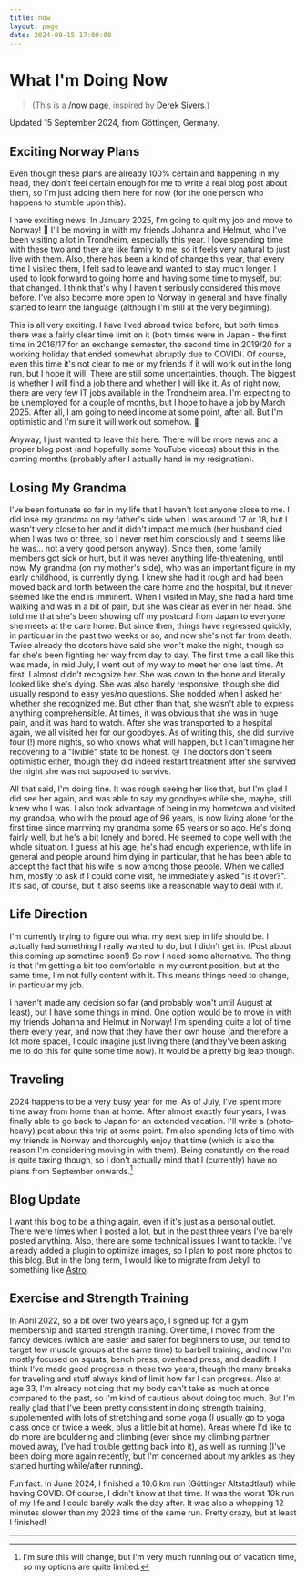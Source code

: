 ```yaml
---
title: now
layout: page
date: 2024-09-15 17:00:00
---
```

# What I'm Doing Now

> (This is a [/now page](https://nownownow.com/about), inspired by [Derek Sivers](https://sive.rs/now2).)

Updated 15 September 2024, from Göttingen, Germany.

## Exciting Norway Plans

Even though these plans are already 100% certain and happening in my head, they don't feel certain enough for me to write a real blog post about them, so I'm just adding them here for now (for the one person who happens to stumble upon this).

I have exciting news: In January 2025, I'm going to quit my job and move to Norway! 🥳 I'll be moving in with my friends Johanna and Helmut, who I've been visiting a lot in Trondheim, especially this year. I love spending time with these two and they are like family to me, so it feels very natural to just live with them. Also, there has been a kind of change this year, that every time I visited them, I felt sad to leave and wanted to stay much longer. I used to look forward to going home and having some time to myself, but that changed. I think that's why I haven't seriously considered this move before. I've also become more open to Norway in general and have finally started to learn the language (although I'm still at the very beginning).

This is all very exciting. I have lived abroad twice before, but both times there was a fairly clear time limit on it (both times were in Japan - the first time in 2016/17 for an exchange semester, the second time in 2019/20 for a working holiday that ended somewhat abruptly due to COVID). Of course, even this time it's not clear to me or my friends if it will work out in the long run, but I hope it will. There are still some uncertainties, though. The biggest is whether I will find a job there and whether I will like it. As of right now, there are very few IT jobs available in the Trondheim area. I'm expecting to be unemployed for a couple of months, but I hope to have a job by March 2025. After all, I am going to need income at some point, after all. But I'm optimistic and I'm sure it will work out somehow. 🙂

Anyway, I just wanted to leave this here. There will be more news and a proper blog post (and hopefully some YouTube videos) about this in the coming months (probably after I actually hand in my resignation).

## Losing My Grandma

I've been fortunate so far in my life that I haven't lost anyone close to me. I did lose my grandma on my father's side when I was around 17 or 18, but I wasn't very close to her and it didn't impact me much (her husband died when I was two or three, so I never met him consciously and it seems like he was... not a very good person anyway). Since then, some family members got sick or hurt, but it was never anything life-threatening, until now. My grandma (on my mother's side), who was an important figure in my early childhood, is currently dying. I knew she had it rough and had been moved back and forth between the care home and the hospital, but it never seemed like the end is imminent. When I visited in May, she had a hard time walking and was in a bit of pain, but she was clear as ever in her head. She told me that she's been showing off my postcard from Japan to everyone she meets at the care home. But since then, things have regressed quickly, in particular in the past two weeks or so, and now she's not far from death. Twice already the doctors have said she won't make the night, though so far she's been fighting her way from day to day. The first time a call like this was made, in mid July, I went out of my way to meet her one last time. At first, I almost didn't recognize her. She was down to the bone and literally looked like she's dying. She was also barely responsive, though she did usually respond to easy yes/no questions. She nodded when I asked her whether she recognized me. But other than that, she wasn't able to express anything comprehensible. At times, it was obvious that she was in huge pain, and it was hard to watch. After she was transported to a hospital again, we all visited her for our goodbyes. As of writing this, she did survive four (!) more nights, so who knows what will happen, but I can't imagine her recovering to a "livible" state to be honest. 😢 The doctors don't seem optimistic either, though they did indeed restart treatment after she survived the night she was not supposed to survive.

All that said, I'm doing fine. It was rough seeing her like that, but I'm glad I did see her again, and was able to say my goodbyes while she, maybe, still knew who I was. I also took advantage of being in my hometown and visited my grandpa, who with the proud age of 96 years, is now living alone for the first time since marrying my grandma some 65 years or so ago. He's doing fairly well, but he's a bit lonely and bored. He seemed to cope well with the whole situation. I guess at his age, he's had enough experience, with life in general and people around him dying in particular, that he has been able to accept the fact that his wife is now among those people. When we called him, mostly to ask if I could come visit, he immediately asked "is it over?". It's sad, of course, but it also seems like a reasonable way to deal with it.

## Life Direction

I'm currently trying to figure out what my next step in life should be. I actually had something I really wanted to do, but I didn't get in. (Post about this coming up sometime soon!) So now I need some alternative. The thing is that I'm getting a bit too comfortable in my current position, but at the same time, I'm not fully content with it. This means things need to change, in particular my job.

I haven't made any decision so far (and probably won't until August at least), but I have some things in mind. One option would be to move in with my friends Johanna and Helmut in Norway! I'm spending quite a lot of time there every year, and now that they have their own house (and therefore a lot more space), I could imagine just living there (and they've been asking me to do this for quite some time now). It would be a pretty big leap though.

## Traveling

2024 happens to be a very busy year for me. As of July, I've spent more time away from home than at home. After almost exactly four years, I was finally able to go back to Japan for an extended vacation. I'll write a (photo-heavy) post about this trip at some point. I'm also spending lots of time with my friends in Norway and thoroughly enjoy that time (which is also the reason I'm considering moving in with them). Being constantly on the road is quite taxing though, so I don't actually mind that I (currently) have no plans from September onwards.[^yet]

## Blog Update

I want this blog to be a thing again, even if it's just as a personal outlet. There were times when I posted a lot, but in the past three years I've barely posted anything. Also, there are some technical issues I want to tackle. I've already added a plugin to optimize images, so I plan to post more photos to this blog. But in the long term, I would like to migrate from Jekyll to something like [Astro](https://astro.build).

## Exercise and Strength Training

In April 2022, so a bit over two years ago, I signed up for a gym membership and started strength training. Over time, I moved from the fancy devices (which are easier and safer for beginners to use, but tend to target few muscle groups at the same time) to barbell training, and now I'm mostly focused on squats, bench press, overhead press, and deadlift. I think I've made good progress in these two years, though the many breaks for traveling and stuff always kind of limit how far I can progress. Also at age 33, I'm already noticing that my body can't take as much at once compared to the past, so I'm kind of cautious about doing too much. But I'm really glad that I've been pretty consistent in doing strength training, supplemented with lots of stretching and some yoga (I usually go to yoga class once or twice a week, plus a little bit at home). Areas where I'd like to do more are bouldering and climbing (ever since my climbing partner moved away, I've had trouble getting back into it), as well as running (I've been doing more again recently, but I'm concerned about my ankles as they started hurting while/after running).

Fun fact: In June 2024, I finished a 10.6 km run (Göttinger Altstadtlauf) while having COVID. Of course, I didn't know at that time. It was the worst 10k run of my life and I could barely walk the day after. It was also a whopping 12 minutes slower than my 2023 time of the same run. Pretty crazy, but at least I finished!

---

[^yet]: I'm sure this will change, but I'm very much running out of vacation time, so my options are quite limited.
